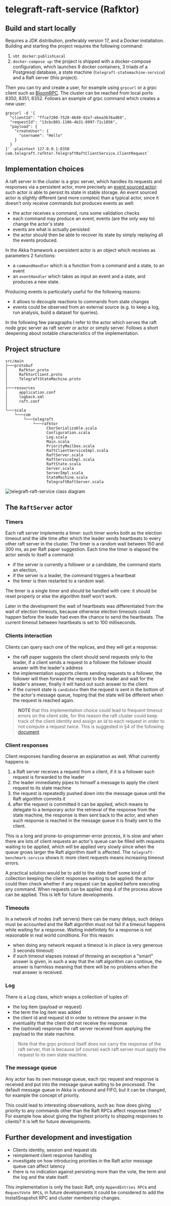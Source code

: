 # telegraft-raft-service (Rafktor)

## Build and start locally

Requires a JDK distribution, preferably version 17, and a Docker installation.
Building and starting the project requires the following command:

1. `sbt docker:publishLocal` 
2. `docker-compose up`: the project is shipped with a docker-compose configuration, which launches 9 docker containers, 3 triads of
   a Postgresql database, a state machine (`telegraft-statemachine-service`) and a Raft server (this project).

Then you can try and create a user, for example using `grpcurl` or a grpc client such as [BloomRPC](https://github.com/bloomrpc/bloomrpc).
The cluster can be reached from local ports 8350, 8351, 8352. Follows an example of grpc command which creates a new user:

```
grpcurl -d '{
  "clientId": "ffce7200-7528-4649-92e7-ebea3b76ad69",
  "requestId": "13cbc801-1106-4b31-8997-71c1856",
  "payload": {
    "createUser": {
      "username": "Hello"
    }
  }
}' -plaintext 127.0.0.1:8350 com.telegraft.rafktor.TelegraftRaftClientService.ClientRequest`
```

## Implementation choices

A raft server in the cluster is a grpc server, which handles its requests and responses
via a persistent actor, more precisely an [event sourced actor](https://doc.akka.io/docs/akka/current/typed/persistence.html#introduction):
such actor is able to persist its state in stable storage.
An event sourced actor is slightly different (and more complex) than a typical actor,
since it doesn't only receive commands but produces events as well:

- the actor receives a command, runs some validation checks
- each command may produce an event, events (are the only way to) change the actor's state
- events are what is actually persisted
- the actor should then be able to recover its state by simply replaying all the events produced.

In the Akka framework a persistent actor is an object which receives as parameters 2 functions:

- a `commandHandler` which is a function from a command and a state, to an event
- an `eventHandler` which takes as input an event and a state, and produces a new state.

Producing events is particularly useful for the following reasons:

- it allows to decouple reactions to commands from state changes
- events could be observed from an external source (e.g. to keep a log, run analysis, build a dataset for queries).

In the following few paragraphs I refer to the actor which serves the raft node grpc server as
raft server or actor or simply server. Follows a short deepening about notable characteristics of the implementation.

## Project structure

```
src/main
├───protobuf
│     Rafktor.proto
│     RafktorClient.proto
│     TelegraftStateMachine.proto
│
├───resources
│     application.conf
│     logback.xml
│     raft.conf
│
└───scala
    └───com
        └───telegraft
            └───rafktor
                  CborSerializable.scala
                  Configuration.scala
                  Log.scala
                  Main.scala
                  PriorityMailbox.scala
                  RaftClientServiceImpl.scala
                  RaftServer.scala
                  RaftServiceImpl.scala
                  RaftState.scala
                  Server.scala
                  ServerImpl.scala
                  StateMachine.scala
                  TelegraftRaftServer.scala
```

![telegraft-raft-service class diagram](../docs/diagrams/out/cd_TelegraftRaftService.svg)

## The `RaftServer` actor



### Timers

Each raft server implements a timer: such timer works both as the election timeout and
the idle time after which the leader sends heartbeats to every other raft server in the cluster.
The timer is a random wait between 150 and 300 ms, as per Raft paper suggestion.
Each time the timer is elapsed the actor sends to itself a command:

 - if the server is currently a follower or a candidate, the command starts an election,
 - if the server is a leader, the command triggers a heartbeat
 - the timer is then restarted to a random wait.

The timer is a single timer and should be handled with care: it should be reset properly or else the algorithm itself
won't work.

Later in the development the wait of heartbeats was differentiated from the wait of election timeouts, because otherwise
election timeouts could happen before the leader had even the chance to send the heartbeats. The current timeout
between heartbeats is set to 100 milliseconds.

### Clients interaction

Clients can query each one of the replicas, and they will get a response:

 - the raft paper suggests the client should send requests only to the leader, if a client
   sends a request to a follower the follower should answer with the leader's address
 - the implementation supports clients sending requests to a follower, the follower will then
   forward the request to the leader and wait for the leader's answer, finally it will hand out
   such answer to the client.
 - if the current state is `candidate` then the request is sent in the bottom of the actor's message queue, 
   hoping that the state will be different when the request is reached again.

> **NOTE** that this implementation choice could lead to frequent timeout errors on the client side,
> for this reason the raft cluster could keep track of the client identity and assign an id to each request
> in order to not compute a request twice. This is suggested in §4 of the following 
> [document](https://web.stanford.edu/~ouster/cgi-bin/papers/OngaroPhD.pdf)

### Client responses

Client responses handling deserve an explanation as well.
What currently happens is:

1. a Raft server receives a request from a client, if it is a follower such request is forwarded to the leader
2. the leader immediately pipes to himself a message to apply the client request to its state machine
3. the request is repeatedly pushed down into the message queue until the Raft algorithm commits it
4. after the request is committed it can be applied, which means to delegate to a temporary actor the retrieval of the
   response from the state machine, the response is then sent back to the actor, and when such response is reached in
   the message queue it is finally sent to the client.

This is a long and prone-to-programmer-error process, it is slow and when there are lots of client requests an actor's
queue can be filled with requests waiting to be applied, which will be applied very slowly since when the queue grows 
larger the Raft algorithm itself is affected. The `telegraft-benchmark-service` shows it: more client requests
means increasing timeout errors.

A practical solution would be to add to the state itself some kind of collection keeping the client responses waiting 
to be applied: the actor could then check whether if any request can be applied before executing any command. When 
requests can be applied step 4 of the process above can be applied. This is left for future developments.

### Timeouts

In a network of nodes (raft servers) there can be many delays, such delays must be accounted and the Raft algorithm must
not fail if a timeout happens while waiting for a response. Waiting indefinitely for a response is not reasonable in
real world conditions. For this reason:

 - when doing any network request a timeout is in place (a very generous 3 seconds timeout)
 - if such timeout elapses instead of throwing an exception a "smart" answer is given, in such a way that the raft 
   algorithm can continue, the answer is harmless meaning that there will be no problems when the real answer is
   received.

### Log

There is a Log class, which wraps a collection of tuples of:

 - the log item (payload or request)
 - the term the log item was added
 - the client id and request id in order to retrieve the answer in the eventuality that the client did not receive the
   response
 - the (optional) response the raft server received from applying the payload to the state machine.

> Note that the grpc protocol itself does not carry the response of the raft server, that is because (of course) each
> raft server must apply the request to its own state machine.

### The message queue

Any actor has its own message queue, each rpc request and response is received and put into the 
message queue waiting to be processed. The default message queue in Akka is unbound and FIFO, but it can be changed,
for example the concept of priority.

[//]: # (Further information on how Akka actors message queue can be found at the following link)

This could lead to interesting observations, such as: how does giving priority to any commands other than the Raft RPCs
affect response times? For example how about giving the highest priority to shipping responses to clients? It is left
for future developments.

## Further development and investigation

 - Clients identity, session and request ids
 - reimplement client response handling
 - investigate on how introducing priorities in the Raft actor message queue can affect latency
 - there is no indication against persisting more than the vote, the term and the log and the state itself.

This implementation is only the basic Raft, only `AppendEntries RPC`s and `RequestVote RPC`s, in future developments
it could be considered to add the InstallSnapshot RPC and cluster membership changes.

